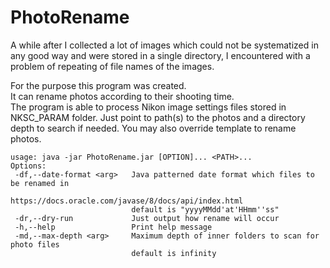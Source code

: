 # PhotoRename
A while after I collected a lot of images which could not be systematized in any good way and were stored in a single directory, I encountered with a problem of repeating of file names of the images.  
  
For the purpose this program was created.  
It can rename photos according to their shooting time.  
The program is able to process Nikon image settings files stored in NKSC_PARAM folder.
Just point to path(s) to the photos and a directory depth to search if needed. You may also override template to rename photos.
<pre><code>usage: java -jar PhotoRename.jar [OPTION]... &lt;PATH>...
Options:
 -df,--date-format &lt;arg>   Java patterned date format which files to be renamed in
                           https://docs.oracle.com/javase/8/docs/api/index.html
                           default is "yyyyMMdd'at'HHmm''ss"
 -dr,--dry-run             Just output how rename will occur
 -h,--help                 Print help message
 -md,--max-depth &lt;arg>     Maximum depth of inner folders to scan for photo files
                           default is infinity</code></pre>
